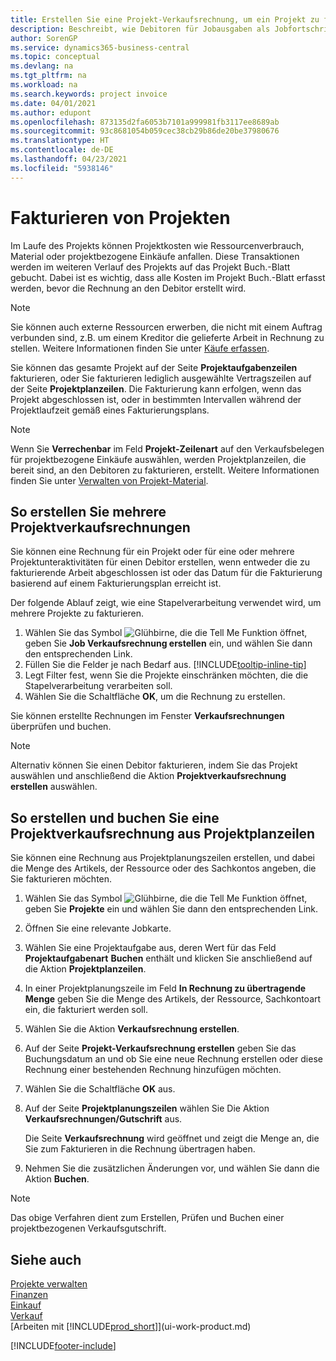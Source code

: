 ```yaml
---
title: Erstellen Sie eine Projekt-Verkaufsrechnung, um ein Projekt zu fakturieren| Microsoft Docs
description: Beschreibt, wie Debitoren für Jobausgaben als Jobfortschritt Rechnung gestellt wird.
author: SorenGP
ms.service: dynamics365-business-central
ms.topic: conceptual
ms.devlang: na
ms.tgt_pltfrm: na
ms.workload: na
ms.search.keywords: project invoice
ms.date: 04/01/2021
ms.author: edupont
ms.openlocfilehash: 873135d2fa6053b7101a999981fb3117ee8689ab
ms.sourcegitcommit: 93c8681054b059cec38cb29b86de20be37980676
ms.translationtype: HT
ms.contentlocale: de-DE
ms.lasthandoff: 04/23/2021
ms.locfileid: "5938146"
---
```

# <a name="invoice-jobs"></a>Fakturieren von Projekten
Im Laufe des Projekts können Projektkosten wie Ressourcenverbrauch, Material oder projektbezogene Einkäufe anfallen. Diese Transaktionen werden im weiteren Verlauf des Projekts auf das Projekt Buch.-Blatt gebucht. Dabei ist es wichtig, dass alle Kosten im Projekt Buch.-Blatt erfasst werden, bevor die Rechnung an den Debitor erstellt wird.

> [!NOTE]
> Sie können auch externe Ressourcen erwerben, die nicht mit einem Auftrag verbunden sind, z.B. um einem Kreditor die gelieferte Arbeit in Rechnung zu stellen. Weitere Informationen finden Sie unter [Käufe erfassen](purchasing-how-record-purchases.md).

Sie können das gesamte Projekt auf der Seite **Projektaufgabenzeilen** fakturieren, oder Sie fakturieren lediglich ausgewählte Vertragszeilen auf der Seite **Projektplanzeilen**. Die Fakturierung kann erfolgen, wenn das Projekt abgeschlossen ist, oder in bestimmten Intervallen während der Projektlaufzeit gemäß eines Fakturierungsplans.

> [!NOTE]  
> Wenn Sie **Verrechenbar** im Feld **Projekt-Zeilenart** auf den Verkaufsbelegen für projektbezogene Einkäufe auswählen, werden Projektplanzeilen, die bereit sind, an den Debitoren zu fakturieren, erstellt. Weitere Informationen finden Sie unter [Verwalten von Projekt-Material](projects-how-manage-project-supplies.md).

## <a name="to-create-multiple-job-sales-invoices"></a>So erstellen Sie mehrere Projektverkaufsrechnungen
Sie können eine Rechnung für ein Projekt oder für eine oder mehrere Projektunteraktivitäten für einen Debitor erstellen, wenn entweder die zu fakturierende Arbeit abgeschlossen ist oder das Datum für die Fakturierung basierend auf einem Fakturierungsplan erreicht ist.

Der folgende Ablauf zeigt, wie eine Stapelverarbeitung verwendet wird, um mehrere Projekte zu fakturieren.  

1. Wählen Sie das Symbol ![Glühbirne, die die Tell Me Funktion öffnet](media/ui-search/search_small.png "Was möchten Sie tun"), geben Sie **Job Verkaufsrechnung erstellen** ein, und wählen Sie dann den entsprechenden Link.  
2. Füllen Sie die Felder je nach Bedarf aus. [!INCLUDE[tooltip-inline-tip](includes/tooltip-inline-tip_md.md)]
3. Legt Filter fest, wenn Sie die Projekte einschränken möchten, die die Stapelverarbeitung verarbeiten soll.
4. Wählen Sie die Schaltfläche **OK**, um die Rechnung zu erstellen.  

Sie können erstellte Rechnungen im Fenster **Verkaufsrechnungen** überprüfen und buchen.

> [!NOTE]
> Alternativ können Sie einen Debitor fakturieren, indem Sie das Projekt auswählen und anschließend die Aktion **Projektverkaufsrechnung erstellen** auswählen. 

## <a name="to-create-and-post-job-sales-invoice-from-job-planning-lines"></a>So erstellen und buchen Sie eine Projektverkaufsrechnung aus Projektplanzeilen
Sie können eine Rechnung aus Projektplanungszeilen erstellen, und dabei die Menge des Artikels, der Ressource oder des Sachkontos angeben, die Sie fakturieren möchten.

1. Wählen Sie das Symbol ![Glühbirne, die die Tell Me Funktion öffnet](media/ui-search/search_small.png "Sagen Sie mir, was Sie tun möchten"), geben Sie **Projekte** ein und wählen Sie dann den entsprechenden Link.
2. Öffnen Sie eine relevante Jobkarte.
3. Wählen Sie eine Projektaufgabe aus, deren Wert für das Feld **Projektaufgabenart** **Buchen** enthält und klicken Sie anschließend auf die Aktion **Projektplanzeilen**.  
4. In einer Projektplanungszeile im Feld **In Rechnung zu übertragende Menge** geben Sie die Menge des Artikels, der Ressource, Sachkontoart ein, die fakturiert werden soll.  
5. Wählen Sie die Aktion **Verkaufsrechnung erstellen**.
6. Auf der Seite **Projekt-Verkaufsrechnung erstellen** geben Sie das Buchungsdatum an und ob Sie eine neue Rechnung erstellen oder diese Rechnung einer bestehenden Rechnung hinzufügen möchten.
7. Wählen Sie die Schaltfläche **OK** aus.  
8. Auf der Seite **Projektplanungszeilen** wählen Sie Die Aktion **Verkaufsrechnungen/Gutschrift** aus.

    Die Seite **Verkaufsrechnung** wird geöffnet und zeigt die Menge an, die Sie zum Fakturieren in die Rechnung übertragen haben.
9. Nehmen Sie die zusätzlichen Änderungen vor, und wählen Sie dann die Aktion **Buchen**.

> [!NOTE]  
>   Das obige Verfahren dient zum Erstellen, Prüfen und Buchen einer projektbezogenen Verkaufsgutschrift.


## <a name="see-also"></a>Siehe auch
[Projekte verwalten](projects-manage-projects.md)  
[Finanzen](finance.md)  
[Einkauf](purchasing-manage-purchasing.md)         
[Verkauf](sales-manage-sales.md)      
[Arbeiten mit [!INCLUDE[prod_short](includes/prod_short.md)]](ui-work-product.md)  


[!INCLUDE[footer-include](includes/footer-banner.md)]

